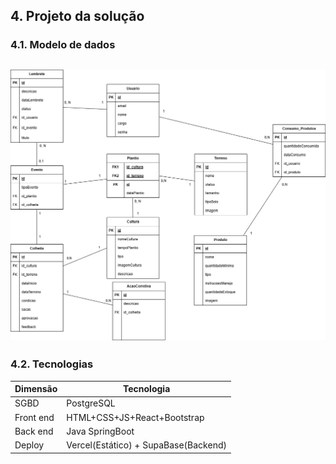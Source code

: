 ## 4. Projeto da solução

### 4.1. Modelo de dados

![Modelo Relacional](images/ModeloRelacional.drawio.png "Modelo Relacional")
---

### 4.2. Tecnologias

| **Dimensão**   | **Tecnologia**  |
| ---            | ---             |
| SGBD           | PostgreSQL           |
| Front end      | HTML+CSS+JS+React+Bootstrap  |
| Back end       | Java SpringBoot |
| Deploy         | Vercel(Estático) + SupaBase(Backend)  |

